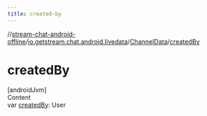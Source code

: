```yaml
---
title: created-by
---
```

//[stream-chat-android-offline](../../../index.md)/[io.getstream.chat.android.livedata](../index.md)/[ChannelData](index.md)/[createdBy](createdBy.md)



# createdBy  
[androidJvm]  
Content  
var [createdBy](createdBy.md): User  



